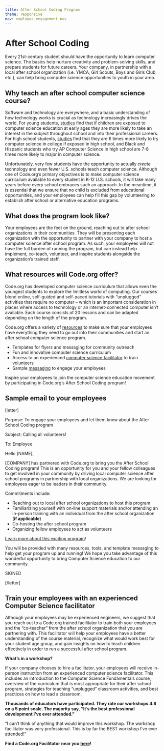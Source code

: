 ```yaml
---
title: After School Coding Program
theme: responsive
nav: employee_engagement_nav
---
```


# After School Coding

Every 21st-century student should have the opportunity to learn computer science. The basics help nurture creativity and problem-solving skills, and prepare students for future careers. Your company, in partnership with a local after school organization (i.e. YMCA, Girl Scouts, Boys and Girls Club, etc.), can help bring computer science opportunities to youth in your area.

## Why teach an after school computer science course?

Software and technology are everywhere, and a basic understanding of how technology works is crucial as technology increasingly drives the world. For young students, [studies](http://successfulstemeducation.org/resources/nurturing-stem-skills-young-learners-prek%E2%80%933) find that if children are exposed to computer science education at early ages they are more likely to take an interest in the subject throughout school and into their professional careers. For high school students, [studies](http://research.collegeboard.org/sites/default/files/publications/2012/7/researchreport-2007-4-ap-students-college-analysis-five-year-academic-careers.pdf) find that they are 6 times more likely to try computer science in college if exposed in high school, and Black and Hispanic students who try AP Computer Science in high school are 7-8 times more likely to major in computer science.

Unfortunately, very few students have the opportunity to actually *create* technology and even fewer U.S. schools teach computer science. Although one of Code.org’s primary objectives is to make computer science curriculum available to every student in K-12 U.S. schools, it will take many years before every school embraces such an approach. In the meantime, it is essential that we ensure that no child is excluded from educational opportunities, and your employees can help fill this gap by volunteering to establish after school or alternative education programs.

## What does the program look like?

Your employees are the feet on the ground, reaching out to after school organizations in their communities. They will be presenting each organization with the opportunity to partner with your company to host a computer science after school program. As such, your employees will not have the full burden of running the program, but can instead help implement, co-teach, volunteer, and inspire students alongside the organization’s trained staff.

## What resources will Code.org offer?

Code.org has developed computer science curriculum that allows even the youngest students to explore the limitless world of computing. Our courses blend online, self-guided and self-paced tutorials with “unplugged” activities that require no computer – which is an important consideration in places where access to technology or an internet-connected computer isn’t available. Each course consists of 20 lessons and can be adapted depending on the length of the program. 

Code.org offers a variety of [resources](/employee-engagement/after-school-1) to make sure that your employees have everything they need to go out into their communities and start an after school computer science program. 

* Templates for flyers and messaging for community outreach
* Fun and innovative computer science curriculum
* Access to an experienced [computer science facilitator](#facilitator) to train volunteers
* Sample [messaging](#email) to engage your employees

Inspire your employees to join the computer science education movement by participating in Code.org’s After School Coding program!

<a name="email"></a>
## Sample email to your employees
[letter]

Purpose: To engage your employees and let them know about the After School Coding program

Subject: Calling all volunteers!

To: Employee

Hello [NAME],

[COMPANY] has partnered with Code.org to bring you the After School Coding program! This is an opportunity for you and your fellow colleagues to get involved in your community by driving local computer science after school programs in partnership with local organizations. We are looking for employees eager to be leaders in their community.

Commitments include:

* Reaching out to local after school organizations to host this program
* Familiarizing yourself with on-line support materials and/or attending an in-person training with an individual from the after school organization (**if applicable**)
* Co-hosting the after school program
* Organizing fellow employees to act as volunteers

[Learn more about this exciting program](https://code.org/employee-engagement/after-school-1)!

You will be provided with many resources, tools, and template messaging to help get your program up and running! We hope you take advantage of this wonderful opportunity to bring Computer Science education to our community.

SIGNED

[/letter]

<a name="facilitator"></a>
## Train your employees with an experienced Computer Science facilitator

Although your employees may be experienced engineers, we suggest that you reach out to a Code.org trained facilitator to train both your employees and the “co-teacher” from the after school organization that you are partnering with. This facilitator will help your employees have a better understanding of the course material, recognize what would work best for your student age group, and gain insights on how to teach children effectively in order to run a successful after school program.

**What’s in a workshop?**

If your company chooses to hire a facilitator, your employees will receive in-person instruction from an experienced computer science facilitator. This includes an introduction to the Computer Science Fundamentals course, overview of the curriculum that is most appropriate for their after school program, strategies for teaching “unplugged” classroom activities, and best practices on how to lead a classroom.

**Thousands of educators have participated. They rate our workshops 4.8 on a 5 point scale. The majority say, “It’s the best professional development I’ve ever attended.”**

“I can’t think of anything that would improve this workshop. The workshop facilitator was very professional. This is by far the BEST workshop I’ve ever attended!”

**Find a Code.org Facilitator near you [here](/educate/professional-learning/cs-fundamentals-directory)!**